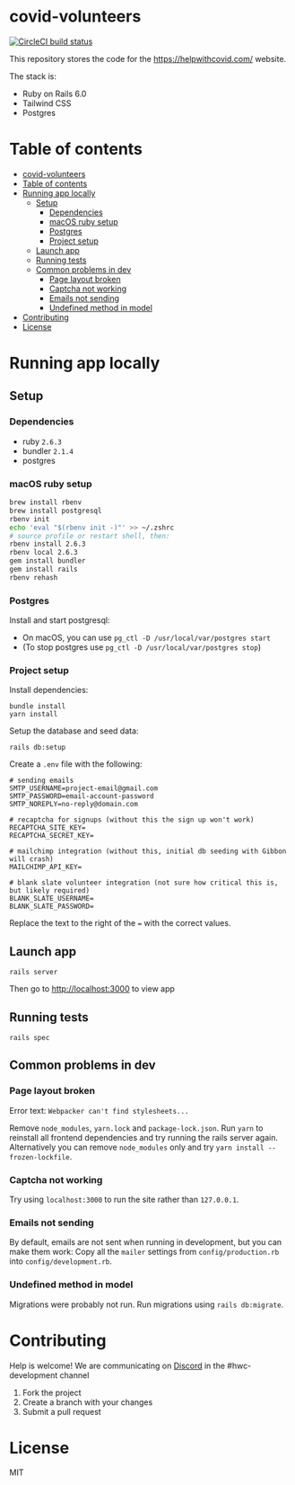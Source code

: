 # covid-volunteers

[![CircleCI build status](https://img.shields.io/cirrus/github/helpwithcovid/covid-volunteers?style=plastic)](https://circleci.com/gh/helpwithcovid/covid-volunteers)

This repository stores the code for the https://helpwithcovid.com/ website.

The stack is:

- Ruby on Rails 6.0
- Tailwind CSS
- Postgres

# Table of contents

- [covid-volunteers](#covid-volunteers)
- [Table of contents](#table-of-contents)
- [Running app locally](#running-app-locally)
  - [Setup](#setup)
    - [Dependencies](#dependencies)
    - [macOS ruby setup](#macos-ruby-setup)
    - [Postgres](#postgres)
    - [Project setup](#project-setup)
  - [Launch app](#launch-app)
  - [Running tests](#running-tests)
  - [Common problems in dev](#common-problems-in-dev)
    - [Page layout broken](#page-layout-broken)
    - [Captcha not working](#captcha-not-working)
    - [Emails not sending](#emails-not-sending)
    - [Undefined method in model](#undefined-method-in-model)
- [Contributing](#contributing)
- [License](#license)

# Running app locally

## Setup

### Dependencies

- ruby `2.6.3`
- bundler `2.1.4`
- postgres

### macOS ruby setup

```bash
brew install rbenv
brew install postgresql
rbenv init
echo 'eval "$(rbenv init -)"' >> ~/.zshrc
# source profile or restart shell, then:
rbenv install 2.6.3
rbenv local 2.6.3
gem install bundler
gem install rails
rbenv rehash
```

### Postgres

Install and start postgresql:

- On macOS, you can use `pg_ctl -D /usr/local/var/postgres start`
- (To stop postgres use `pg_ctl -D /usr/local/var/postgres stop`)

### Project setup

Install dependencies:

```
bundle install
yarn install
```

Setup the database and seed data:

```
rails db:setup
```

Create a `.env` file with the following:

```env
# sending emails
SMTP_USERNAME=project-email@gmail.com
SMTP_PASSWORD=email-account-password
SMTP_NOREPLY=no-reply@domain.com

# recaptcha for signups (without this the sign up won't work)
RECAPTCHA_SITE_KEY=
RECAPTCHA_SECRET_KEY=

# mailchimp integration (without this, initial db seeding with Gibbon will crash)
MAILCHIMP_API_KEY=

# blank slate volunteer integration (not sure how critical this is, but likely required)
BLANK_SLATE_USERNAME=
BLANK_SLATE_PASSWORD=
```

Replace the text to the right of the `=` with the correct values.

## Launch app

```
rails server
```

Then go to [http://localhost:3000](http://localhost:3000) to view app

## Running tests

```
rails spec
```

## Common problems in dev

### Page layout broken

Error text: `Webpacker can't find stylesheets...`

Remove `node_modules`, `yarn.lock` and `package-lock.json`. Run `yarn` to reinstall all frontend dependencies and try running the rails server again. Alternatively you can remove `node_modules` only and try `yarn install --frozen-lockfile`.

### Captcha not working

Try using `localhost:3000` to run the site rather than `127.0.0.1`.

### Emails not sending

By default, emails are not sent when running in development, but you can make them work: Copy all the `mailer` settings from `config/production.rb` into `config/development.rb`.

### Undefined method in model

Migrations were probably not run. Run migrations using `rails db:migrate`.

# Contributing

Help is welcome! We are communicating on [Discord](https://discord.gg/875AhXS) in the #hwc-development channel

1. Fork the project
1. Create a branch with your changes
1. Submit a pull request

# License

MIT
